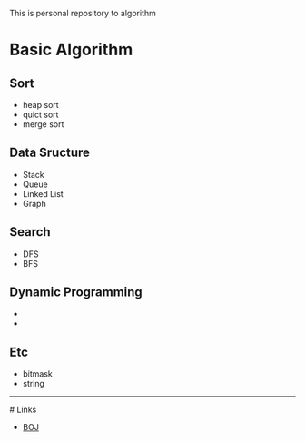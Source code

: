 This is personal repository to algorithm 

# Basic Algorithm
## Sort
- heap sort
- quict sort
- merge sort
## Data Sructure
- Stack
- Queue
- Linked List
- Graph
## Search
- DFS
- BFS
## Dynamic Programming
-
-
## Etc
- bitmask
- string

<hr/>
# Links

- [BOJ](https://www.acmicpc.net/)
